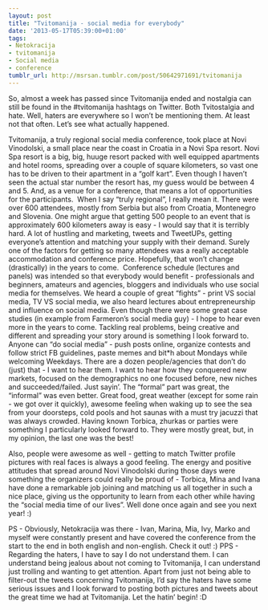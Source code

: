 ```yaml
---
layout: post
title: "Tvitomanija - social media for everybody"
date: '2013-05-17T05:39:00+01:00'
tags:
- Netokracija
- tvitomanija
- Social media
- conference
tumblr_url: http://msrsan.tumblr.com/post/50642971691/tvitomanija
---
```

So, almost a week has passed since Tvitomanija ended and nostalgia can still be found in the #tvitomanija hashtags on Twitter. Both Tvitostalgia and hate. Well, haters are everywhere so I won’t be mentioning them. At least not that often. Let’s see what actually happened.


Tvitomanija, a truly regional social media conference, took place at Novi Vinodolski, a small place near the coast in Croatia in a Novi Spa resort. Novi Spa resort is a big, big, huuge resort packed with well equipped apartments and hotel rooms, spreading over a couple of square kilometers, so vast one has to be driven to their apartment in a “golf kart”. Even though I haven’t seen the actual star number the resort has, my guess would be between 4 and 5. And, as a venue for a conference, that means a lot of opportunities for the participants. 
When I say “truly regional”, I really mean it. There were over 600 attendees, mostly from Serbia but also from Croatia, Montenegro and Slovenia. One might argue that getting 500 people to an event that is approximately 600 kilometers away is easy - I would say that it is terribly hard. A lot of hustling and marketing, tweets and TweetUPs, getting everyone’s attention and matching your supply with their demand. Surely one of the factors for getting so many attendees was a really acceptable accommodation and conference price. Hopefully, that won’t change (drastically) in the years to come. 
Conference schedule (lectures and panels) was intended so that everybody would benefit - professionals and beginners, amateurs and agencies, bloggers and individuals who use social media for themselves. We heard a couple of great “fights” - print VS social media, TV VS social media, we also heard lectures about entrepreneurship and influence on social media. Even though there were some great case studies (in example from Farmeron’s social media guy) - I hope to hear even more in the years to come. Tackling real problems, being creative and different and spreading your story around is something I look forward to. Anyone can “do social media” - push posts online, organize contests and follow strict FB guidelines, paste memes and bit*h about Mondays while welcoming Weekdays. There are a dozen people/agencies that don’t do (just) that - I want to hear them. I want to hear how they conquered new markets, focused on the demographics no one focused before, new niches and succeeded/failed. Just sayin’.
The “formal” part was great, the “informal” was even better. Great food, great weather (except for some rain - we got over it quickly), awesome feeling when waking up to see the sea from your doorsteps, cold pools and hot saunas with a must try jacuzzi that was always crowded. Having known Torbica, zhurkas or parties were something I particularly looked forward to. They were mostly great, but, in my opinion, the last one was the best! 


Also, people were awesome as well - getting to match Twitter profile pictures with real faces is always a good feeling. The energy and positive attitudes that spread around Novi Vinodolski during those days were something the organizers could really be proud of - Torbica, Mina and Ivana have done a remarkable job joining and matching us all together in such a nice place, giving us the opportunity to learn from each other while having the “social media time of our lives”. Well done once again and see you next year! :)


PS - Obviously, Netokracija was there - Ivan, Marina, Mia, Ivy, Marko and myself were constantly present and have covered the conference from the start to the end in both english and non-english. Check it out! :)
PPS - Regarding the haters, I have to say I do not understand them. I can understand being jealous about not coming to Tvitomanija, I can understand just trolling and wanting to get attention. Apart from just not being able to filter-out the tweets concerning Tvitomanija, I’d say the haters have some serious issues and I look forward to posting both pictures and tweets about the great time we had at Tvitomanija. Let the hatin’ begin! :D  
